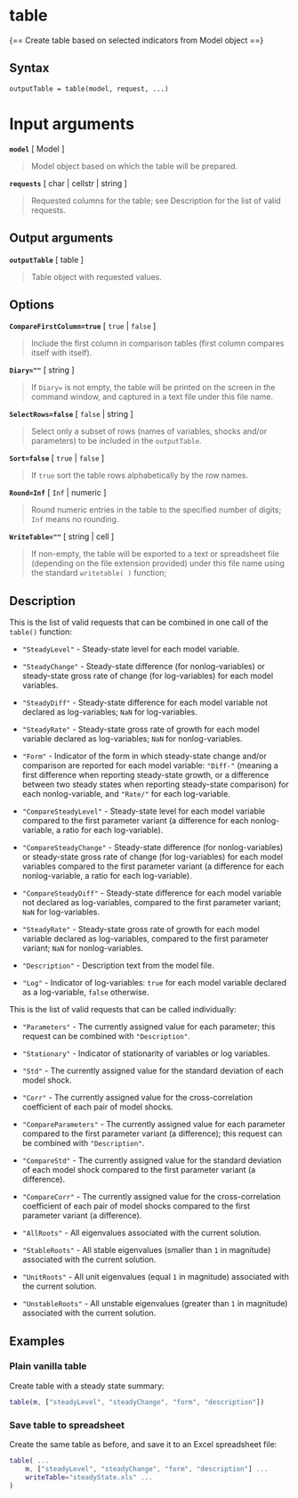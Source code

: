 # table  

{== Create table based on selected indicators from Model object ==}


## Syntax


    outputTable = table(model, request, ...)


 # Input arguments

__`model`__ [ Model ] 
> 
> Model object based on which the table will be prepared.
> 

__`requests`__ [ char | cellstr | string ] 
> 
> Requested columns for the table; see Description for the list of
> valid requests.
> 

## Output arguments

__`outputTable`__ [ table ]
> 
> Table object with requested values.
> 

## Options

__`CompareFirstColumn=true`__ [ `true` | `false` ] 
> 
> Include the first column in comparison tables (first column compares
> itself with itself).
> 

__`Diary=""`__ [ string ] 
> 
> If `Diary=` is not empty, the table will be printed on the screen in
> the command window, and captured in a text file under this file name.
> 

__`SelectRows=false`__ [ `false` | string ]
> 
> Select only a subset of rows (names of variables, shocks and/or
> parameters) to be included in the `outputTable`.
> 

__`Sort=false`__ [ `true` | `false` ] 
> 
> If `true` sort the table rows alphabetically by the row names.
> 

__`Round=Inf`__ [ `Inf` | numeric ] 
> 
> Round numeric entries in the table to the specified number of digits;
> `Inf` means no rounding.
> 

__`WriteTable=""`__ [ string | cell ] 
> 
> If non-empty, the table will be exported to a text or spreadsheet
> file (depending on the file extension provided) under this file name
> using the standard `writetable( )` function;
> 

##  Description

This is the list of valid requests that can be combined in one call of
the `table()` function:

* `"SteadyLevel"` - Steady-state level for each model variable.

* `"SteadyChange"` - Steady-state difference (for nonlog-variables) or
steady-state gross rate of change (for log-variables) for each model
variables.

* `"SteadyDiff"` - Steady-state difference for each model variable not
declared as log-variables; `NaN` for log-variables.

* `"SteadyRate"` - Steady-state gross rate of growth for each model
variable declared as log-variables; `NaN` for nonlog-variables.

* `"Form"` - Indicator of the form in which steady-state change and/or
comparison are reported for each model variable: `"Diff-"` (meaning a
first difference when reporting steady-state growth, or a difference
between two steady states when reporting steady-state comparison) for
each nonlog-variable, and `"Rate/"` for each log-variable.

* `"CompareSteadyLevel"` - Steady-state level for each model variable
compared to the first parameter variant (a difference for each
nonlog-variable, a ratio for each log-variable).

* `"CompareSteadyChange"` - Steady-state difference (for
nonlog-variables) or steady-state gross rate of change (for
log-variables) for each model variables compared to the first parameter
variant (a difference for each nonlog-variable, a ratio for each
log-variable).

* `"CompareSteadyDiff"` - Steady-state difference for each model variable
not declared as log-variables, compared to the first parameter variant;
`NaN` for log-variables.

* `"SteadyRate"` - Steady-state gross rate of growth for each model
variable declared as log-variables, compared to the first parameter
variant; `NaN` for nonlog-variables.

* `"Description"` - Description text from the model file.

* `"Log"` - Indicator of log-variables: `true` for each model variable
declared as a log-variable, `false` otherwise.

This is the list of valid requests that can be called individually:

* `"Parameters"` - The currently assigned value for each parameter; this
request can be combined with `"Description"`.

* `"Stationary"` - Indicator of stationarity of variables or log
variables.

* `"Std"` - The currently assigned value for the standard deviation of
each model shock.

* `"Corr"` - The currently assigned value for the cross-correlation
coefficient of each pair of model shocks.

* `"CompareParameters"` - The currently assigned value for each parameter
compared to the first parameter variant (a difference); this request can
be combined with `"Description"`.

* `"CompareStd"` - The currently assigned value for the standard
deviation of each model shock compared to the first parameter variant (a
difference).

* `"CompareCorr"` - The currently assigned value for the cross-correlation
coefficient of each pair of model shocks compared to the first parameter
variant (a difference).

* `"AllRoots"` - All eigenvalues associated with the current solution.

* `"StableRoots"` - All stable eigenvalues (smaller than `1` in
magnitude) associated with the current solution.

* `"UnitRoots"` - All unit eigenvalues (equal `1` in magnitude)
associated with the current solution.

* `"UnstableRoots"` - All unstable eigenvalues (greater than `1` in
magnitude) associated with the current solution.


## Examples

### Plain vanilla table

Create table with a steady state summary:

```matlab
table(m, ["steadyLevel", "steadyChange", "form", "description"])
```


### Save table to spreadsheet

Create the same table as before, and save it to an Excel spreadsheet file:

```matlab
table( ...
    m, ["steadyLevel", "steadyChange", "form", "description"] ...
    writeTable="steadyState.xls" ...
)
```

